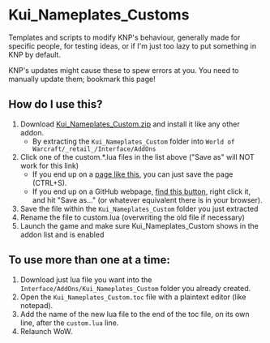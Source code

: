 Kui_Nameplates_Customs
======================
Templates and scripts to modify KNP's behaviour, generally made for specific people, for testing ideas, or if I'm just too lazy to put something in KNP by default.

KNP's updates might cause these to spew errors at you. You need to manually update them; bookmark this page!

How do I use this?
------------------

1. Download [Kui_Nameplates_Custom.zip](https://github.com/kesava-wow/kuinameplates-customs/raw/master/Kui_Nameplates_Custom.zip) and install it like any other addon.
    - By extracting the `Kui_Nameplates_Custom` folder into `World of Warcraft/_retail_/Interface/AddOns`
2. Click one of the custom.\*.lua files in the list above ("Save as" will NOT work for this link)
    - If you end up on a [page like this](https://github.com/kesava-wow/kuinameplates-customs/raw/master/virus-example.png), you can just save the page (CTRL+S).
    - If you end up on a GitHub webpage, [find this button](https://github.com/kesava-wow/kuinameplates-customs/raw/master/this-is-the-raw-link.png), right click it, and hit "Save as..." (or whatever equivalent there is in your browser).
3. Save the file within the `Kui_Nameplates_Custom` folder you just extracted
4. Rename the file to custom.lua (overwriting the old file if necessary)
5. Launch the game and make sure Kui_Nameplates_Custom shows in the addon list and is enabled

To use more than one at a time:
---

1. Download just lua file you want into the `Interface/AddOns/Kui_Nameplates_Custom` folder you already created.
2. Open the `Kui_Nameplates_Custom.toc` file with a plaintext editor (like notepad).
3. Add the name of the new lua file to the end of the toc file, on its own line, after the `custom.lua` line.
4. Relaunch WoW.

